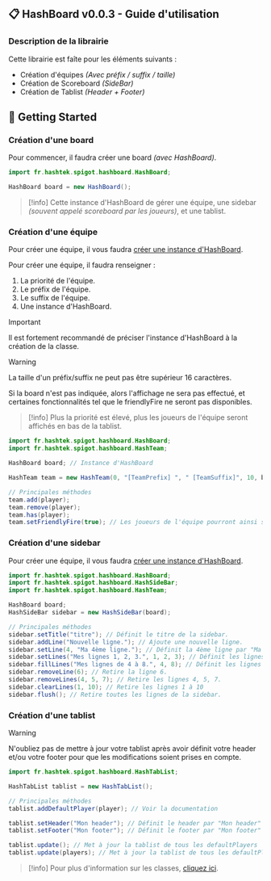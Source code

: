 ## 📋 HashBoard v0.0.3 - Guide d'utilisation

### Description de la librairie
Cette librairie est faîte pour les éléments suivants :
- Création d'équipes *(Avec préfix / suffix / taille)*
- Création de Scoreboard *(SideBar)*
- Création de Tablist *(Header + Footer)*

## 🏁 Getting Started


### Création d'une board
Pour commencer, il faudra créer une board *(avec HashBoard)*.
```java
import fr.hashtek.spigot.hashboard.HashBoard;

HashBoard board = new HashBoard();
```

> [!info]
> Cette instance d'HashBoard de gérer une équipe, une sidebar *(souvent appelé scoreboard par les joueurs)*, et une tablist.

### Création d'une équipe
Pour créer une équipe, il vous faudra [créer une instance d'HashBoard](#-pour-commencer).

Pour créer une équipe, il faudra renseigner :
1. La priorité de l'équipe.
2. Le préfix de l'équipe.
3. Le suffix de l'équipe.
4. Une instance d'HashBoard.

> [!important]
> Il est fortement recommandé de préciser l'instance d'HashBoard à la création de la classe.

> [!warning]
> La taille d'un préfix/suffix ne peut pas être supérieur 16 caractères.
>
> Si la board n'est pas indiquée, alors l'affichage ne sera pas effectué,
> et certaines fonctionnalités tel que le friendlyFire ne seront pas disponibles.

> [!info]
> Plus la priorité est élevé, plus les joueurs de l'équipe seront affichés en bas de la tablist.

```java
import fr.hashtek.spigot.hashboard.HashBoard;
import fr.hashtek.spigot.hashboard.HashTeam;

HashBoard board; // Instance d'HashBoard

HashTeam team = new HashTeam(0, "[TeamPrefix] ", " [TeamSuffix]", 10, board);

// Principales méthodes
team.add(player);
team.remove(player);
team.has(player);
team.setFriendlyFire(true); // Les joueurs de l'équipe pourront ainsi se frapper.
```

### Création d'une sidebar
Pour créer une équipe, il vous faudra [créer une instance d'HashBoard](#-pour-commencer).

```java
import fr.hashtek.spigot.hashboard.HashBoard;
import fr.hashtek.spigot.hashboard.HashSideBar;
import fr.hashtek.spigot.hashboard.HashTeam;

HashBoard board;
HashSideBar sidebar = new HashSideBar(board);

// Principales méthodes
sidebar.setTitle("titre"); // Définit le titre de la sidebar.
sidebar.addLine("Nouvelle ligne."); // Ajoute une nouvelle ligne.
sidebar.setLine(4, "Ma 4ème ligne."); // Définit la 4ème ligne par "Ma 4ème ligne."
sidebar.setLines("Mes lignes 1, 2, 3.", 1, 2, 3); // Définit les lignes 1, 2, 3 par la string "Mes lignes 1, 2, 3".
sidebar.fillLines("Mes lignes de 4 à 8.", 4, 8); // Définit les lignes 4 à 8 par la string "Mes lignes de 4 à 8".
sidebar.removeLine(6); // Retire la ligne 6.
sidebar.removeLines(4, 5, 7); // Retire les lignes 4, 5, 7.
sidebar.clearLines(1, 10); // Retire les lignes 1 à 10
sidebar.flush(); // Retire toutes les lignes de la sidebar.
```

### Création d'une tablist
> [!warning]
> N'oubliez pas de mettre à jour votre tablist après avoir définit votre 
> header et/ou votre footer pour que les modifications soient prises en compte.

```java
import fr.hashtek.spigot.hashboard.HashTabList;

HashTabList tablist = new HashTabList();

// Principales méthodes
tablist.addDefaultPlayer(player); // Voir la documentation

tablist.setHeader("Mon header"); // Définit le header par "Mon header"
tablist.setFooter("Mon footer"); // Définit le footer par "Mon footer"

tablist.update(); // Met à jour la tablist de tous les defaultPlayers
tablist.update(players); // Met à jour la tablist de tous les defaultPlayers ainsi que les joueurs passés en paramètre.
```

> [!info]
> Pour plus d'information sur les classes, [cliquez ici](readme/MORE_DETAILS.md).
